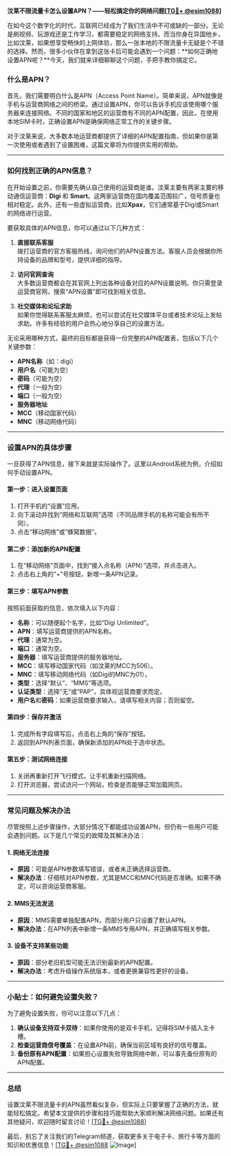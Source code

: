 **汶莱不限流量卡怎么设置APN？——轻松搞定你的网络问题[[TG💪+ @esim1088](https://t.me/s/esim1088)]**

在如今这个数字化的时代，互联网已经成为了我们生活中不可或缺的一部分。无论是刷视频、玩游戏还是工作学习，都需要稳定的网络支持。而当你身在异国他乡，比如汶莱，如果想享受畅快的上网体验，那么一张本地的不限流量卡无疑是个不错的选择。然而，很多小伙伴在拿到这张卡后可能会遇到一个问题：**如何正确地设置APN呢？**今天，我们就来详细聊聊这个问题，手把手教你搞定它。

### 什么是APN？

首先，我们需要明白什么是APN（Access Point Name）。简单来说，APN就像是手机与运营商网络之间的桥梁。通过设置APN，你可以告诉手机应该使用哪个服务器来连接网络。不同的国家和地区的运营商有不同的APN配置，因此，在使用本地SIM卡时，正确设置APN是确保网络正常工作的关键步骤。

对于汶莱来说，大多数本地运营商都提供了详细的APN配置指南，但如果你是第一次使用或者遇到了设置困难，这篇文章将为你提供实用的帮助。

---

### 如何找到正确的APN信息？

在开始设置之前，你需要先确认自己使用的运营商是谁。汶莱主要有两家主要的移动通信运营商：**Digi** 和 **Smart**。这两家运营商在国内覆盖范围较广，信号质量也相对稳定。此外，还有一些虚拟运营商，比如**Xpax**，它们通常基于Digi或Smart的网络进行运营。

要获取具体的APN信息，你可以通过以下几种方式：

1. **直接联系客服**  
   拨打运营商的官方客服热线，询问他们的APN设置方法。客服人员会根据你所持设备的品牌和型号，提供详细的指导。

2. **访问官网查询**  
   大多数运营商都会在其官网上列出各种设备对应的APN设置说明。你只需登录运营商官网，搜索“APN设置”即可找到相关信息。

3. **社交媒体和论坛求助**  
   如果你觉得联系客服太麻烦，也可以尝试在社交媒体平台或者技术论坛上发帖求助。许多有经验的用户会热心地分享自己的设置方法。

无论采用哪种方式，最终的目标都是获得一份完整的APN配置表，包括以下几个关键参数：
- **APN名称**（如：digi）
- **用户名**（可能为空）
- **密码**（可能为空）
- **代理**（一般为空）
- **端口**（一般为空）
- **服务器地址**
- **MCC**（移动国家代码）
- **MNC**（移动网络代码）

---

### 设置APN的具体步骤

一旦获得了APN信息，接下来就是实际操作了。这里以Android系统为例，介绍如何手动设置APN。

#### 第一步：进入设置页面
1. 打开手机的“设置”应用。
2. 向下滚动并找到“网络和互联网”选项（不同品牌手机的名称可能会有所不同）。
3. 点击“移动网络”或“蜂窝数据”。

#### 第二步：添加新的APN配置
1. 在“移动网络”页面中，找到“接入点名称（APN）”选项，并点击进入。
2. 点击右上角的“+”号按钮，新增一条APN记录。

#### 第三步：填写APN参数
按照前面获取的信息，依次填入以下内容：
- **名称**：可以随便起个名字，比如“Digi Unlimited”。
- **APN**：填写运营商提供的APN名称。
- **代理**：通常为空。
- **端口**：通常为空。
- **服务器**：填写运营商提供的服务器地址。
- **MCC**：填写移动国家代码（如汶莱的MCC为506）。
- **MNC**：填写移动网络代码（如Digi的MNC为01）。
- **类型**：选择“默认”、“MMS”等选项。
- **认证类型**：选择“无”或“PAP”，具体视运营商要求而定。
- **用户名**和**密码**：如果运营商要求输入，请填写相关内容；否则留空。

#### 第四步：保存并激活
1. 完成所有字段填写后，点击右上角的“保存”按钮。
2. 返回到APN列表页面，确保新添加的APN处于选中状态。

#### 第五步：测试网络连接
1. 关闭再重新打开飞行模式，让手机重新扫描网络。
2. 打开浏览器，尝试访问一个网站，检查是否能够正常加载网页。

---

### 常见问题及解决办法

尽管按照上述步骤操作，大部分情况下都能成功设置APN，但仍有一些用户可能会遇到问题。以下是几个常见的故障及其解决办法：

#### 1. 网络无法连接
- **原因**：可能是APN参数填写错误，或者未正确选择运营商。
- **解决办法**：仔细核对APN参数，尤其是MCC和MNC代码是否准确。如果不确定，可以咨询运营商客服。

#### 2. MMS无法发送
- **原因**：MMS需要单独配置APN，而部分用户只设置了默认APN。
- **解决办法**：在APN列表中新增一条MMS专用APN，并正确填写相关参数。

#### 3. 设备不支持某些功能
- **原因**：部分老旧机型可能无法识别最新的APN配置。
- **解决办法**：考虑升级操作系统版本，或者更换兼容性更好的设备。

---

### 小贴士：如何避免设置失败？

为了避免设置失败，你可以注意以下几点：
1. **确认设备支持双卡双待**：如果你使用的是双卡手机，记得将SIM卡插入主卡槽。
2. **检查运营商信号覆盖**：在设置APN前，确保当前区域有良好的信号覆盖。
3. **备份原有APN配置**：如果担心设置失败导致网络中断，可以事先备份原有的APN配置。

---

### 总结

设置汶莱不限流量卡的APN虽然看似复杂，但实际上只要掌握了正确的方法，就能轻松搞定。希望本文提供的步骤和技巧能帮助大家顺利解决网络问题。如果还有其他疑问，欢迎随时留言讨论！[[TG💪+ @esim1088](https://t.me/s/esim1088)]

最后，别忘了关注我们的Telegram频道，获取更多关于电子卡、旅行卡等方面的知识和优惠信息！[[TG💪+ @esim1088](https://t.me/s/esim1088) ![Image](https://i.postimg.cc/4NQfJmqS/Snipaste-2025-05-13-00-14-12.png)]